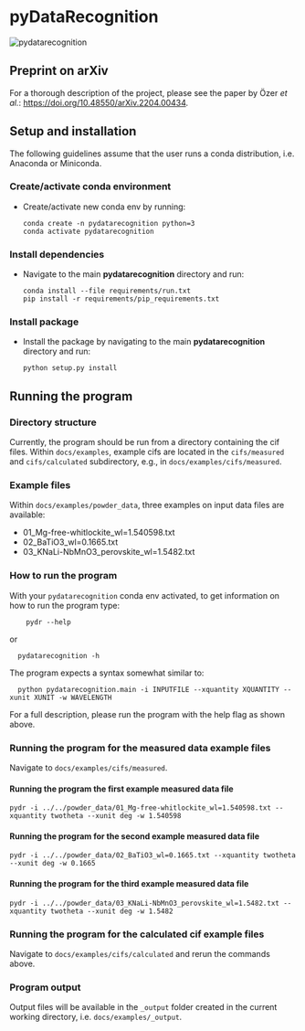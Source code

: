 # pyDataRecognition

![pydatarecognition](https://github.com/billingegroup/pydatarecognition/actions/workflows/main.yml/badge.svg)

## Preprint on arXiv 
For a thorough description of the project, please see the paper by Özer *et al.*: 
https://doi.org/10.48550/arXiv.2204.00434.

## Setup and installation

The following guidelines assume that the user runs a conda distribution, i.e. Anaconda or Miniconda.

### Create/activate conda environment
- Create/activate new conda env by running:
  ```shell
  conda create -n pydatarecognition python=3
  conda activate pydatarecognition
  ```
### Install dependencies
- Navigate to the main **pydatarecognition** directory and run:
  ```shell
  conda install --file requirements/run.txt
  pip install -r requirements/pip_requirements.txt
  ```
### Install package
- Install the package by navigating to the main **pydatarecognition** 
  directory and run:
  ```shell
  python setup.py install
  ```

## Running the program

### Directory structure
Currently, the program should be run from a directory  containing the cif files.
Within `docs/examples`, example cifs are located in the `cifs/measured` and `cifs/calculated` subdirectory,  e.g., in `docs/examples/cifs/measured`.

### Example files
Within `docs/examples/powder_data`, three examples on input data files are available:
- 01_Mg-free-whitlockite_wl=1.540598.txt
- 02_BaTiO3_wl=0.1665.txt
- 03_KNaLi-NbMnO3_perovskite_wl=1.5482.txt

### How to run the program
With your `pydatarecognition` conda env activated, to get information on how to run the program type:  
  ```shell
      pydr --help
  ```
or
  ```shell
    pydatarecognition -h
  ```
The program expects a syntax somewhat similar to:
```shell
  python pydatarecognition.main -i INPUTFILE --xquantity XQUANTITY --xunit XUNIT -w WAVELENGTH
  ```
For a full description, please run the program with the help flag as shown above.

### Running the program for the measured data example files
Navigate to `docs/examples/cifs/measured`.

#### Running the program the first example measured data file
```shell
pydr -i ../../powder_data/01_Mg-free-whitlockite_wl=1.540598.txt --xquantity twotheta --xunit deg -w 1.540598
```
#### Running the program for the second example measured data file
```shell
pydr -i ../../powder_data/02_BaTiO3_wl=0.1665.txt --xquantity twotheta --xunit deg -w 0.1665
```
#### Running the program for the third example measured data file
```shell
pydr -i ../../powder_data/03_KNaLi-NbMnO3_perovskite_wl=1.5482.txt --xquantity twotheta --xunit deg -w 1.5482
```

### Running the program for the calculated cif example files
Navigate to `docs/examples/cifs/calculated` and rerun the commands above.


### Program output
Output files will be available in the `_output` folder created in the current working directory, i.e. 
`docs/examples/_output`.

